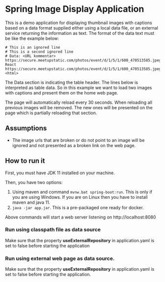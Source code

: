 # Spring Image Display Application

This is a demo application for displaying thumbnail images with captions based on a data format supplied either using a local data file, or
an external service returning the information as text. The format of the data text must be like the example below:
```
# This is an ignored line
# This is a second ignored line
# Data: <URL kommentar>
https://secure.meetupstatic.com/photos/event/d/1/5/1/600_470513585.jpeg React
https://secure.meetupstatic.com/photos/event/d/1/5/1/600_470513585.jpeg <html>

```
The Data section is indicating the table header. The lines below is interpreted as table data. So in this example
we want to load two images with captions and present them on the home web page. 

The page will automatically reload every 30 seconds. When reloading all previous images will be removed. The new ones
will be presented on the page which is partially reloading that section.

## Assumptions

* The image urls that are broken or do not point to an image will be ignored and not presented as a broken link on the web page.

## How to run it
First, you must have JDK 11 installed on your machine.

Then, you have two options:
1. Using maven and command `mvnw.bat spring-boot:run`. This is only if you are using Windows. If you are on Linux then you have to install maven and java 11.
2. `java -jar app.jar`. This is a pre-packaged one ready for docker.

Above commands will start a web server listening on http://localhost:8080

### Run using classpath file as data source
Make sure that the property **useExternalRepository** in application.yaml is set to false before starting the application

### Run using external web page as data source.
Make sure that the property **useExternalRepository** in application.yaml is set to false before starting the application.
 

